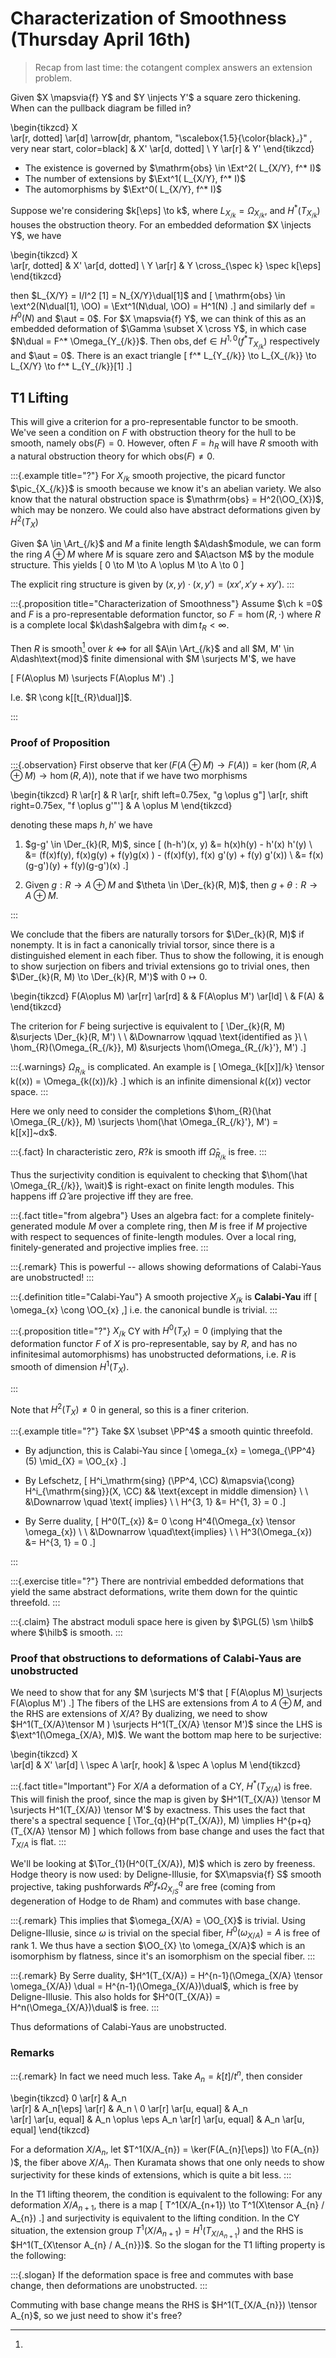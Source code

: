 # Characterization of Smoothness (Thursday April 16th)

> Recap from last time: the cotangent complex answers an extension problem.

Given $X \mapsvia{f} Y$ and $Y \injects Y'$ a square zero thickening.
When can the pullback diagram be filled in?

\begin{tikzcd}
  X  
  \ar[r, dotted] 
  \ar[d] \arrow[dr, phantom, "\scalebox{1.5}{\color{black}$\lrcorner$}" , very near start, color=black]
& X' 
  \ar[d, dotted] 
\\
  Y 
  \ar[r] 
& Y'
\end{tikzcd}

- The existence is governed by $\mathrm{obs} \in \Ext^2( L_{X/Y}, f^* I)$
- The number of extensions by $\Ext^1( L_{X/Y}, f^* I)$
- The automorphisms by $\Ext^0( L_{X/Y}, f^* I)$

Suppose we're considering $k[\eps] \to k$, where $L_{X_{/k}} = \Omega_{X_{/k}}$, and $H^*(T_{X_{/k}})$ houses the obstruction theory.
For an embedded deformation $X \injects Y$, we have

\begin{tikzcd}
X  
  \ar[r, dotted]
& X' 
  \ar[d, dotted] 
\\
Y 
  \ar[r] 
& Y \cross_{\spec k} \spec k[\eps]
\end{tikzcd}

then $L_{X/Y} = I/I^2 [1] = N_{X/Y}\dual[1]$ and
\[
\mathrm{obs} \in \ext^2(N\dual[1], \OO) = \Ext^1(N\dual, \OO) = H^1(N)
.\]
and similarly $\mathrm{def} = H^0(N)$ and $\aut = 0$.
For $X \mapsvia{f} Y$, we can think of this as an embedded deformation of $\Gamma \subset X \cross Y$, in which case $N\dual = F^* \Omega_{Y_{/k}}$.
Then $\mathrm{obs}, \mathrm{def} \in H^{1, 0}(f^* T_{X_{/k}})$ respectively and $\aut = 0$.
There is an exact triangle
\[
f^* L_{Y_{/k}} \to L_{X_{/k}} \to L_{X/Y} \to f^* L_{Y_{/k}}[1]
.\]

## T1 Lifting

This will give a criterion for a pro-representable functor to be smooth.
We've seen a condition on $F$ with obstruction theory for the hull to be smooth, namely $\mathrm{obs}(F) = 0$.
However, often $F = h_{R}$ will have $R$ smooth with a natural obstruction theory for which $\mathrm{obs}(F) \neq 0$.


:::{.example title="?"}
For $X_{/k}$ smooth projective, the picard functor $\pic_{X_{/k}}$ is smooth because we know it's an abelian variety.
We also know that the natural obstruction space is $\mathrm{obs} = H^2(\OO_{X})$, which may be nonzero.
We could also have abstract deformations given by $H^2(T_{X})$

Given $A \in \Art_{/k}$ and $M$ a finite length $A\dash$module, we can form the ring $A \oplus M$ where $M$ is square zero and $A\actson M$ by the module structure.
This yields
\[
0 \to M \to A \oplus M \to A \to 0
\]

The explicit ring structure is given by $(x, y) \cdot (x, y') = (xx', x'y + xy')$.
:::



:::{.proposition title="Characterization of Smoothness"}
Assume $\ch k =0$ and $F$ is a pro-representable deformation functor, so $F = \hom(R, \cdot)$ where $R$ is a complete local $k\dash$algebra with $\dim t_{R} < \infty$.

Then $R$ is smooth[^smoothness_reminder]
over $k$
$\iff$ 
for all $A\in \Art_{/k}$ and all $M, M' \in A\dash\text{mod}$ finite dimensional with $M \surjects M'$, we have

\[
F(A\oplus M) \surjects F(A\oplus M')
.\]


[^smoothness_reminder]: 
I.e. $R \cong k[[t_{R}\dual]]$.

:::

### Proof of Proposition 


:::{.observation}
First observe that $\ker(F(A\oplus M) \to F(A)) = \ker(\hom(R, A\oplus M) \to \hom(R, A))$, note that if we have two morphisms 

\begin{tikzcd}
R 
  \ar[r] 
& 
R
  \ar[r, shift left=0.75ex, "g \oplus g"] 
  \ar[r, shift right=0.75ex, "f \oplus g'"'] 
& 
A \oplus M
\end{tikzcd}

denoting these maps $h, h'$ we have

1. $g-g' \in \Der_{k}(R, M)$, since 
\[
(h-h')(x, y) 
&= h(x)h(y) - h'(x) h'(y) \\
&= (f(x)f(y), f(x)g(y) + f(y)g(x) )  - (f(x)f(y), f(x) g'(y) + f(y) g'(x)) \\
&= f(x)(g-g')(y) + f(y)(g-g')(x)
.\]

2. Given $g: R\to A\oplus M$ and $\theta \in \Der_{k}(R, M)$, then $g + \theta: R \to A\oplus M$.

:::

We conclude that the fibers are naturally torsors for $\Der_{k}(R, M)$ if nonempty.
It is in fact a canonically trivial torsor, since there is a distinguished element in each fiber.
Thus to show the following,
it is enough to show surjection on fibers and trivial extensions go to trivial ones, then $\Der_{k}(R, M) \to \Der_{k}(R, M')$ with $0\mapsto 0$.

\begin{tikzcd}
F(A\oplus M) 
  \ar[rr]
  \ar[rd]
& 
& F(A\oplus M') 
  \ar[ld]
\\
& F(A) 
&
\end{tikzcd}

The criterion for $F$ being surjective is equivalent to 
\[
\Der_{k}(R, M) &\surjects \Der_{k}(R, M') \\ \\
&\Downarrow \qquad \text{identified as }\\ \\
\hom_{R}(\Omega_{R_{/k}}, M) &\surjects \hom(\Omega_{R_{/k}'}, M')
.\]

:::{.warnings}
$\Omega_{R_{/k}}$ is complicated.
An example is 
\[
\Omega_{k[[x]]/k} \tensor k((x)) = \Omega_{k((x))/k}
.\]
which is an infinite dimensional $k((x))$ vector space.
:::

Here we only need to consider the completions $\hom_{R}(\hat \Omega_{R_{/k}}, M) \surjects \hom(\hat \Omega_{R_{/k}'}, M') = k[[x]]~dx$.


:::{.fact}
In characteristic zero, $R?k$ is smooth iff $\hat \Omega_{R_{/k}}$ is free.
:::
  
Thus the surjectivity condition is equivalent to checking that $\hom(\hat \Omega_{R_{/k}}, \wait)$ is right-exact on finite length modules.
This happens iff $\hat \Omega$ are projective iff they are free.


:::{.fact title="from algebra"}
Uses an algebra fact: for a complete finitely-generated module $M$ over a complete ring, then $M$ is free if $M$ projective with respect to sequences of finite-length modules.
Over a local ring, finitely-generated and projective implies free.
:::


:::{.remark}
This is powerful -- allows showing deformations of Calabi-Yaus are unobstructed!
:::


:::{.definition title="Calabi-Yau"}
A smooth projective $X_{/k}$ is **Calabi-Yau** iff
\[
\omega_{x} \cong \OO_{x}
,\]
i.e. the canonical bundle is trivial.
:::




:::{.proposition title="?"}
$X_{/k}$ CY with $H^0(T_{X}) = 0$ (implying that the deformation functor $F$ of $X$ is pro-representable, say by $R$, and has no infinitesimal automorphisms) has unobstructed deformations, i.e. $R$ is smooth of dimension $H^1(T_{X})$.

:::

Note that $H^2(T_{X}) \neq 0$ in general, so this is a finer criterion.


:::{.example title="?"}
Take $X \subset \PP^4$ a smooth quintic threefold.

- By adjunction, this is Calabi-Yau since
\[
\omega_{x} = \omega_{\PP^4}(5) \mid_{X} = \OO_{x}
.\]

- By Lefschetz,
\[
H^i_\mathrm{sing} (\PP^4, \CC) 
&\mapsvia{\cong} 
H^i_{\mathrm{sing}}(X, \CC)
&& \text{except in middle dimension} \\ \\
&\Downarrow \quad \text{ implies} \\ \\
H^{3, 1} 
&= H^{1, 3} = 0
.\]

- By Serre duality,
\[
H^0(T_{x}) &= 0 \cong H^4(\Omega_{x} \tensor \omega_{x}) \\ \\
&\Downarrow \quad\text{implies} \\ \\
H^3(\Omega_{x}) &= H^{3, 1} = 0
.\]

:::

:::{.exercise title="?"}
There are nontrivial embedded deformations that yield the same abstract deformations, write them down for the quintic threefold.
:::

:::{.claim}
The abstract moduli space here is given by $\PGL(5) \sm \hilb$ where $\hilb$ is smooth.
:::

### Proof that obstructions to deformations of Calabi-Yaus are unobstructed

We need to show that for any $M \surjects M'$ that
\[
F(A\oplus M) \surjects F(A\oplus M')
.\]
The fibers of the LHS are extensions from $A$ to $A\oplus M$, and the RHS are extensions of $X/A$?
By dualizing, we need to show $H^1(T_{X/A}\tensor M ) \surjects H^1(T_{X/A} \tensor M')$ since the LHS is $\ext^1(\Omega_{X/A}, M)$.
We want the bottom map here to be surjective:

\begin{tikzcd}
  X  
  \ar[d]
& X' 
  \ar[d] 
\\
  \spec A 
  \ar[r, hook] 
& \spec A \oplus M
\end{tikzcd}


:::{.fact title="Important"}
For $X/A$ a deformation of a CY, $H^*(T_{X/A})$ is free.
This will finish the proof, since the map is given by $H^1(T_{X/A}) \tensor M \surjects H^1(T_{X/A}) \tensor M'$ by exactness.
This uses the fact that there's a spectral sequence
\[
\Tor_{q}(H^p(T_{X/A}), M) \implies H^{p+q} (T_{X/A} \tensor M)
\]
which follows from base change and uses the fact that $T_{X/A}$ is flat.
:::


We'll be looking at $\Tor_{1}(H^0(T_{X/A}), M)$ which is zero by freeness.
Hodge theory is now used: by Deligne-Illusie, for $X\mapsvia{f} S$ smooth projective, taking pushforwards $R^p f_* \Omega^q_{X_{/S}}$ are free (coming from degeneration of Hodge to de Rham) and commutes with base change.


:::{.remark}
This implies that $\omega_{X/A} = \OO_{X}$ is trivial.
Using Deligne-Illusie, since $\omega$ is trivial on the special fiber, $H^0(\omega_{X/A}) = A$ is free of rank 1.
We thus have a section $\OO_{X} \to \omega_{X/A}$ which is an isomorphism by flatness, since it's an isomorphism on the special fiber.
:::


:::{.remark}
By Serre duality, $H^1(T_{X/A}) = H^{n-1}(\Omega_{X/A} \tensor \omega_{X/A}) \dual = H^{n-1}(\Omega_{X/A})\dual$, which is free by Deligne-Illusie.
  This also holds for $H^0(T_{X/A}) = H^n(\Omega_{X/A})\dual$ is free.
:::

Thus deformations of Calabi-Yaus are unobstructed.

### Remarks

:::{.remark}
In fact we need much less.
Take $A_{n} = k[t] / t^n$, then consider

\begin{tikzcd}
0
  \ar[r]
& A_n   
  \ar[r]
& A_n[\eps]
  \ar[r]
& A_n \\
0
  \ar[r]
  \ar[u, equal]
& A_n   
  \ar[r]
  \ar[u, equal]
& A_n \oplus \eps A_n
  \ar[r]
  \ar[u, equal]
& A_n 
  \ar[u, equal]
\end{tikzcd}

For a deformation $X/A_{n}$, let $T^1(X/A_{n}) = \ker(F(A_{n}[\eps]) \to F(A_{n}) )$, the fiber above $X/A_{n}$.
Then Kuramata shows that one only needs to show surjectivity for these kinds of extensions, which is quite a bit less.
:::

In the T1 lifting theorem, the condition is equivalent to the following:
For any deformation $X/A_{n+1}$, there is a map
\[
T^1(X/A_{n+1}) \to T^1(X\tensor A_{n} / A_{n})
.\]
and surjectivity is equivalent to the lifting condition.
In the CY situation, the extension group $T^1(X/A_{n+1}) =  H^1(T_{X/A_{n+1}})$ and the RHS is $H^1(T_{X\tensor A_{n} / A_{n}})$.
So the slogan for the T1 lifting property is the following:

:::{.slogan}
If the deformation space is free and commutes with base change, then deformations are unobstructed.
:::

Commuting with base change means the RHS is $H^1(T_{X/A_{n}}) \tensor A_{n}$, so we just need to show it's free?
